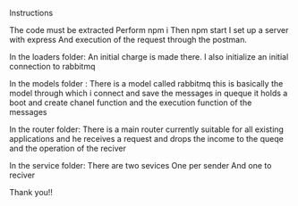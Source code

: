Instructions

The code must be extracted
Perform npm i
Then npm start
I set up a server with express
And execution of the request through the postman.


In the loaders folder:
An initial charge is made there. 
I also initialize an initial connection to rabbitmq

In the models folder :
There is a model called rabbitmq
this is basically the model through which 
i connect and save the messages in queque
it holds a boot and create chanel function
and the execution function of the messages

In the router folder:
There is a main router
currently suitable for all existing applications
and he receives a request and drops the income to the queqe
and the operation of the reciver

In the service folder:
There are two sevices
One per sender
And one to reciver


Thank you!!
